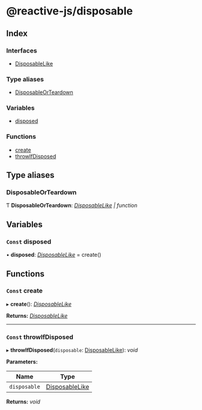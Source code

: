 
# @reactive-js/disposable

## Index

### Interfaces

* [DisposableLike](interfaces/disposablelike.md)

### Type aliases

* [DisposableOrTeardown](README.md#disposableorteardown)

### Variables

* [disposed](README.md#const-disposed)

### Functions

* [create](README.md#const-create)
* [throwIfDisposed](README.md#const-throwifdisposed)

## Type aliases

###  DisposableOrTeardown

Ƭ **DisposableOrTeardown**: *[DisposableLike](interfaces/disposablelike.md) | function*

## Variables

### `Const` disposed

• **disposed**: *[DisposableLike](interfaces/disposablelike.md)* =  create()

## Functions

### `Const` create

▸ **create**(): *[DisposableLike](interfaces/disposablelike.md)*

**Returns:** *[DisposableLike](interfaces/disposablelike.md)*

___

### `Const` throwIfDisposed

▸ **throwIfDisposed**(`disposable`: [DisposableLike](interfaces/disposablelike.md)): *void*

**Parameters:**

Name | Type |
------ | ------ |
`disposable` | [DisposableLike](interfaces/disposablelike.md) |

**Returns:** *void*
